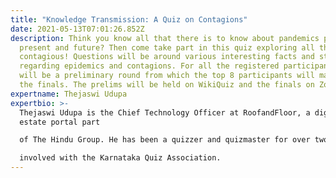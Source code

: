 ```yaml
---
title: "Knowledge Transmission: A Quiz on Contagions"
date: 2021-05-13T07:01:26.852Z
description: Think you know all that there is to know about pandemics past,
  present and future? Then come take part in this quiz exploring all things
  contagious! Questions will be around various interesting facts and stories
  regarding epidemics and contagions. For all the registered participants, there
  will be a preliminary round from which the top 8 participants will make it to
  the finals. The prelims will be held on WikiQuiz and the finals on Zoom.
expertname: Thejaswi Udupa
expertbio: >-
  Thejaswi Udupa is the Chief Technology Officer at RoofandFloor, a digital real
  estate portal part

  of The Hindu Group. He has been a quizzer and quizmaster for over two decades, and is actively

  involved with the Karnataka Quiz Association.
---
```

